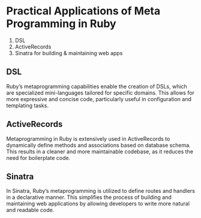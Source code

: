 # Practical Applications of Meta Programming in Ruby

1. DSL
2. ActiveRecords
3. Sinatra for building & maintaining web apps

## DSL

Ruby’s metaprogramming capabilities enable the creation of DSLs, which are specialized mini-languages tailored for specific domains. This allows for more expressive and concise code, particularly useful in configuration and templating tasks.

## ActiveRecords

Metaprogramming in Ruby is extensively used in ActiveRecords to dynamically define methods and associations based on database schema. This results in a cleaner and more maintainable codebase, as it reduces the need for boilerplate code.

## Sinatra

In Sinatra, Ruby’s metaprogramming is utilized to define routes and handlers in a declarative manner. This simplifies the process of building and maintaining web applications by allowing developers to write more natural and readable code.
